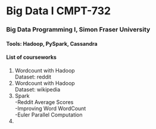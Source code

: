 # Big Data I CMPT-732
### Big Data Programming I, Simon Fraser University
#### Tools: Hadoop, PySpark, Cassandra

#### List of courseworks
1. Wordcount with Hadoop\
Dataset: reddit
2. Wordcount with Hadoop\
Dataset: wikipedia
3. Spark\
-Reddit Average Scores\
-Improving Word WordCount\
-Euler Parallel Computation
4.
